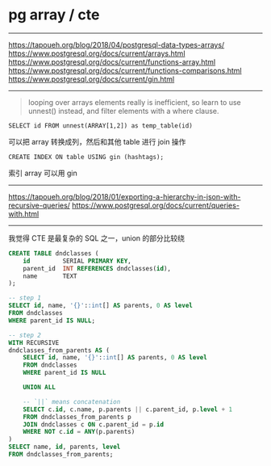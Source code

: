 # pg array / cte

---

https://tapoueh.org/blog/2018/04/postgresql-data-types-arrays/
https://www.postgresql.org/docs/current/arrays.html
https://www.postgresql.org/docs/current/functions-array.html
https://www.postgresql.org/docs/current/functions-comparisons.html
https://www.postgresql.org/docs/current/gin.html

---

> looping over arrays elements really is inefficient, so learn to use unnest()
> instead, and filter elements with a where clause.

`SELECT id FROM unnest(ARRAY[1,2]) as temp_table(id)`

可以把 array 转换成列，然后和其他 table 进行 join 操作

`CREATE INDEX ON table USING gin (hashtags);`

索引 array 可以用 gin

---

https://tapoueh.org/blog/2018/01/exporting-a-hierarchy-in-json-with-recursive-queries/
https://www.postgresql.org/docs/current/queries-with.html

---

我觉得 CTE 是最复杂的 SQL 之一，union 的部分比较绕

```sql
CREATE TABLE dndclasses (
    id         SERIAL PRIMARY KEY,
    parent_id  INT REFERENCES dndclasses(id),
    name       TEXT
);

-- step 1
SELECT id, name, '{}'::int[] AS parents, 0 AS level
FROM dndclasses
WHERE parent_id IS NULL;

-- step 2
WITH RECURSIVE
dndclasses_from_parents AS (
    SELECT id, name, '{}'::int[] AS parents, 0 AS level
    FROM dndclasses
    WHERE parent_id IS NULL

    UNION ALL

    -- `||` means concatenation
    SELECT c.id, c.name, p.parents || c.parent_id, p.level + 1
    FROM dndclasses_from_parents p
    JOIN dndclasses c ON c.parent_id = p.id
    WHERE NOT c.id = ANY(p.parents)
)
SELECT name, id, parents, level
FROM dndclasses_from_parents;
```
